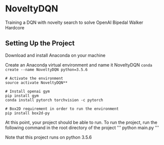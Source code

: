 # NoveltyDQN
Training a DQN with novelty search to solve OpenAI Bipedal Walker Hardcore


## Setting Up the Project

Download and install Anaconda on your machine 

Create an Anaconda virtual environment and name it NoveltyDQN
`conda create --name NoveltyDQN python=3.5.6`

```commandline
# Activate the environment 
source activate NoveltyDQN**

# Install openai gym
pip install gym 
conda install pytorch torchvision -c pytorch

# Box2D requirement in order to run the environment
pip install box2d-py

```

At this point, your project should be able to run. To run the project, run the following command in the root directory of the project
'''
python main.py
'''

Note that this project runs on python 3.5.6
